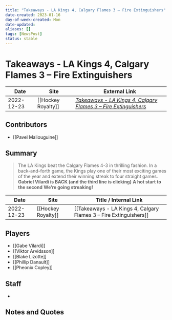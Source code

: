 ```yaml
---
title: "Takeaways - LA Kings 4, Calgary Flames 3 – Fire Extinguishers"
date-created: 2023-01-16
day-of-week-created: Mon
date-updated: 
aliases: []
tags: [NewsPost]
status: stable
---
```


# Takeaways - LA Kings 4, Calgary Flames 3 – Fire Extinguishers

| Date       | Site               | External Link                                                                                                                                                     |
| ---------- | ------------------ | ----------------------------------------------------------------------------------------------------------------------------------------------------------------- |
| 2022-12-23 | [[Hockey Royalty]] | [*Takeaways - LA Kings 4, Calgary Flames 3 – Fire Extinguishers*](https://hockeyroyalty.com/2022/12/23/takeaways-la-kings-4-calgary-flames-3-fire-extinguishers/) |

## Contributors
- [[Pavel Maliouguine]]

## Summary
> The LA Kings beat the Calgary Flames 4-3 in thrilling fashion. In a back-and-forth game, the Kings play one of their most exciting games of the year and extend their winning streak to four straight games.
> **Gabriel Vilardi is BACK (and the third line is clicking)**
> **A hot start to the second**
> **We’re going streaking!**

| Date       | Site               | Title / Internal Link                                             |
| ---------- | ------------------ | ----------------------------------------------------------------- |
| 2022-12-23 | [[Hockey Royalty]] | [[Takeaways - LA Kings 4, Calgary Flames 3 – Fire Extinguishers]] |

## Players
- [[Gabe Vilardi]]
- [[Viktor Arvidsson]]
- [[Blake Lizotte]]
- [[Phillip Danault]]
- [[Pheonix Copley]]

## Staff
- 

## Notes and Quotes

